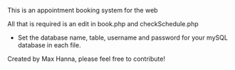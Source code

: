 This is an appointment booking system for the web

All that is required is an edit in book.php and checkSchedule.php
- Set the database name, table, username and password for your mySQL database in each file.

Created by Max Hanna, please feel free to contribute!
